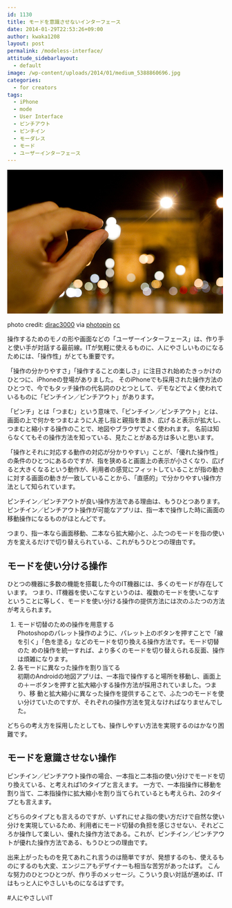 ```yaml
---
id: 1130
title: モードを意識させないインターフェース
date: 2014-01-29T22:53:26+09:00
author: kwaka1208
layout: post
permalink: /modeless-interface/
attitude_sidebarlayout:
  - default
image: /wp-content/uploads/2014/01/medium_5388860696.jpg
categories:
  - for creators
tags:
  - iPhone
  - mode
  - User Interface
  - ピンチアウト
  - ピンチイン
  - モーダレス
  - モード
  - ユーザーインターフェース
---
```

![pinch](/assets/images/2014/01/medium_5388860696.jpg)

photo credit: [dirac3000](http://www.flickr.com/photos/jenik/5388860696/) via [photopin](http://photopin.com) [cc](http://creativecommons.org/licenses/by-nc-sa/2.0/)

操作するためのモノの形や画面などの「ユーザーインターフェース」は、作り手と使い手が対話する最前線。ITが気軽に使えるものに、人にやさしいものになるためには、「操作性」がとても重要です。

「操作の分かりやすさ」「操作することの楽しさ」に注目され始めたきっかけのひとつに、iPhoneの登場がありました。
そのiPhoneでも採用された操作方法のひとつで、今でもタッチ操作の代名詞のひとつとして、デモなどでよく使われているものに「ピンチイン／ピンチアウト」があります。

「ピンチ」とは「つまむ」という意味で、「ピンチイン／ピンチアウト」とは、画面の上で何かをつまむように人差し指と親指を置き、広げると表示が拡大し、つまむと縮小する操作のことで、地図やブラウザでよく使われます。
名前は知らなくてもその操作方法を知っている、見たことがある方は多いと思います。

「操作とそれに対応する動作の対応が分かりやすい」ことが、「優れた操作性」の条件のひとつにあるのですが、指を狭めると画面上の表示が小さくなり、広げると大きくなるという動作が、利用者の感覚にフィットしていることが指の動きに対する画面の動きが一致していることから、「直感的」で分かりやすい操作方法として知られています。

ピンチイン／ピンチアウトが良い操作方法である理由は、もうひとつあります。
ピンチイン／ピンチアウト操作が可能なアプリは、指一本で操作した時に画面の移動操作になるものがほとんどです。

つまり、指一本なら画面移動、二本なら拡大縮小と、ふたつのモードを指の使い方を変えるだけで切り替えられている、これがもうひとつの理由です。

## モードを使い分ける操作

ひとつの機器に多数の機能を搭載した今のIT機器には、多くのモードが存在しています。
つまり、IT機器を使いこなすというのは、複数のモードを使いこなすということに等しく、モードを使い分ける操作の提供方法には次のふたつの方法が考えられます。

<ol>
<li>モード切替のための操作を用意する<br />Photoshopのパレット操作のように、パレット上のボタンを押すことで「線を引く」「色を塗る」などのモードを切り換える操作方法です。モード切替のた
めの操作を統一すれば、より多くのモードを切り替えられる反面、操作は煩雑になります。</li>
<li>各モードに異なった操作を割り当てる<br />初期のAndroidの地図アプリは、一本指で操作すると場所を移動し、画面上の＋ーボタンを押すと拡大縮小する操作方法が採用されていました。つまり、移
動と拡大縮小に異なった操作を提供することで、ふたつのモードを使い分けていたのですが、それぞれの操作方法を覚えなければなりませんでした。</li>
</ol>

どちらの考え方を採用したとしても、操作しやすい方法を実現するのはかなり困難です。

## モードを意識させない操作
ピンチイン／ピンチアウト操作の場合、一本指と二本指の使い分けでモードを切り換えている、と考えれば1のタイプと言えます。
一方で、一本指操作に移動を割り当て、二本指操作に拡大縮小を割り当てられているとも考えられ、2のタイプとも言えます。

どちらのタイプとも言えるのですが、いずれにせよ指の使い方だけで自然な使い分けを実現しているため、利用者にモード切替の負担を感じさせない、それどころか操作して楽しい、優れた操作方法である。これが、ピンチイン／ピンチアウトが優れた操作方法である、もうひとつの理由です。

出来上がったものを見てあれこれ言うのは簡単ですが、発想するのも、使えるものにするのも大変、エンジニアもデザイナーも相当な苦労があったはず。
こんな努力のひとつひとつが、作り手のメッセージ。こういう良い対話が進めば、ITはもっと人にやさしいものになるはずです。

#人にやさしいIT